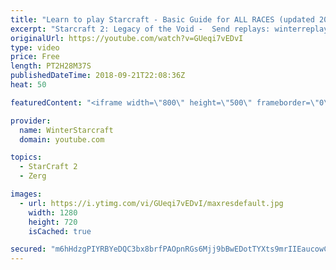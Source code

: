 ```yaml
---
title: "Learn to play Starcraft - Basic Guide for ALL RACES (updated 2017) #2"
excerpt: "Starcraft 2: Legacy of the Void -  Send replays: winterreplays@gmail.com ( -- Watch live at https://www.twitch.tv/wintergaming"
originalUrl: https://youtube.com/watch?v=GUeqi7vEDvI
type: video
price: Free
length: PT2H28M37S
publishedDateTime: 2018-09-21T22:08:36Z
heat: 50

featuredContent: "<iframe width=\"800\" height=\"500\" frameborder=\"0\" src=\"https://www.youtube.com/embed/GUeqi7vEDvI\" allow=\"accelerometer; autoplay; encrypted-media; gyroscope; picture-in-picture\" allowfullscreen></iframe>"

provider:
  name: WinterStarcraft
  domain: youtube.com

topics:
  - StarCraft 2
  - Zerg

images:
  - url: https://i.ytimg.com/vi/GUeqi7vEDvI/maxresdefault.jpg
    width: 1280
    height: 720
    isCached: true

secured: "m6hHdzgPIYRBYeDQC3bx8brfPAOpnRGs6Mjj9bBwEDotTYXts9mrIIEaucowCk0Zt1fMWH+RDsyc08sL+lQTNu6ZDZVAYA4dGeWcCPhD4r/47oSRJ3c1+PbLPgYK/uP2O3ps1YUBy2tDaDTFTaXvlTGsH8oXl/xbqe6n0Istu4odXA+qytBvS5ltC0kRT6bEdYvsZnZlC+AbxDmTy57p/7jBo+hEpMLtT902JC1oW+TxzhyKFJJwxOC6w0hJXABDzSYB2AQw2+DxqhS95CKnZVkkXGqe/Lj4z8k/YnI5Yr9Pm6TK51gPi0jaEq+PLyOBh3jjwGNRYYlh4Lz/Ml/F82it9RGhLpWtBwj2ADU6IbNFpM7p5QiJX4rjailq2vNytJ75Ie+RelO6g9NUzg9Olc0l6lLpWvFFHg5N3Xf2p7I=;j0zTe+AwCnxwhFoFWeeUEg=="
---
```


